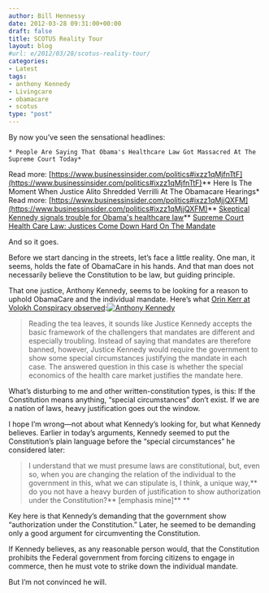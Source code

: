 ```yaml
---
author: Bill Hennessy
date: 2012-03-28 09:31:00+00:00
draft: false
title: SCOTUS Reality Tour
layout: blog
#url: e/2012/03/28/scotus-reality-tour/
categories:
- Latest
tags:
- anthony Kennedy
- Livingcare
- obamacare
- scotus
type: "post"
---
```


 

By now you’ve seen the sensational headlines:

 

    * People Are Saying That Obama's Healthcare Law Got Massacred At The Supreme Court Today*
Read more: [https://www.businessinsider.com/politics#ixzz1qMjfnTtF](https://www.businessinsider.com/politics#ixzz1qMjfnTtF)** Here Is The Moment When Justice Alito Shredded Verrilli At The Obamacare Hearings*
Read more: [https://www.businessinsider.com/politics#ixzz1qMjjQXFM](https://www.businessinsider.com/politics#ixzz1qMjjQXFM)** [Skeptical Kennedy signals trouble for Obama's healthcare law](https://www.latimes.com/news/politics/la-pn-skeptical-kennedy-signals-trouble-for-obamas-healthcare-law-20120327,0,5723465.story)** [Supreme Court Health Care Law: Justices Come Down Hard On The Mandate](https://www.huffingtonpost.com/2012/03/27/supreme-court-health-care_n_1373469.html)  

And so it goes.

 

Before we start dancing in the streets, let’s face a little reality. One man, it seems, holds the fate of ObamaCare in his hands. And that man does not necessarily believe the Constitution to be law, but guiding principle.

 

That one justice, Anthony Kennedy, seems to be looking for a reason to uphold ObamaCare and the individual mandate. Here’s what [Orin Kerr at Volokh Conspiracy observed](https://volokh.com/2012/03/27/kennedys-heavy-burden-of-justification-approach-and-whether-the-nature-of-the-health-care-insurance-market-can-satisfy-it/):[![Anthony Kennedy](https://ludicrite.files.wordpress.com/2012/03/kennedy_thumb.jpg)
](https://ludicrite.files.wordpress.com/2012/03/kennedy.jpg)

 

>   
> 
> Reading the tea leaves, it sounds like Justice Kennedy accepts the basic framework of the challengers that mandates are different and especially troubling. Instead of saying that mandates are therefore banned, however, Justice Kennedy would require the government to show some special circumstances justifying the mandate in each case. The answered question in this case is whether the special economics of the health care market justifies the mandate here.
> 
> 

 

What’s disturbing to me and other written-constitution types, is this: If the Constitution means anything, “special circumstances” don’t exist. If we are a nation of laws, heavy justification goes out the window.

 

I hope I’m wrong—not about what Kennedy’s looking for, but what Kennedy believes. Earlier in today’s arguments, Kennedy seemed to put the Constitution’s plain language before the “special circumstances” he considered later:

 

>   
> 
> I understand that we must presume laws are constitutional, but, even so, when you are changing the relation of the individual to the government in this, what we can stipulate is, I think, a unique way,** do you not have a heavy burden of justification to show authorization under the Constitution?** [emphasis mine]** **
> 
> 

 

Key here is that Kennedy’s demanding that the government show “authorization under the Constitution.” Later, he seemed to be demanding only a good argument for circumventing the Constitution. 

 

If Kennedy believes, as any reasonable person would, that the Constitution prohibits the Federal government from forcing citizens to engage in commerce, then he must vote to strike down the individual mandate.

 

But I’m not convinced he will.
